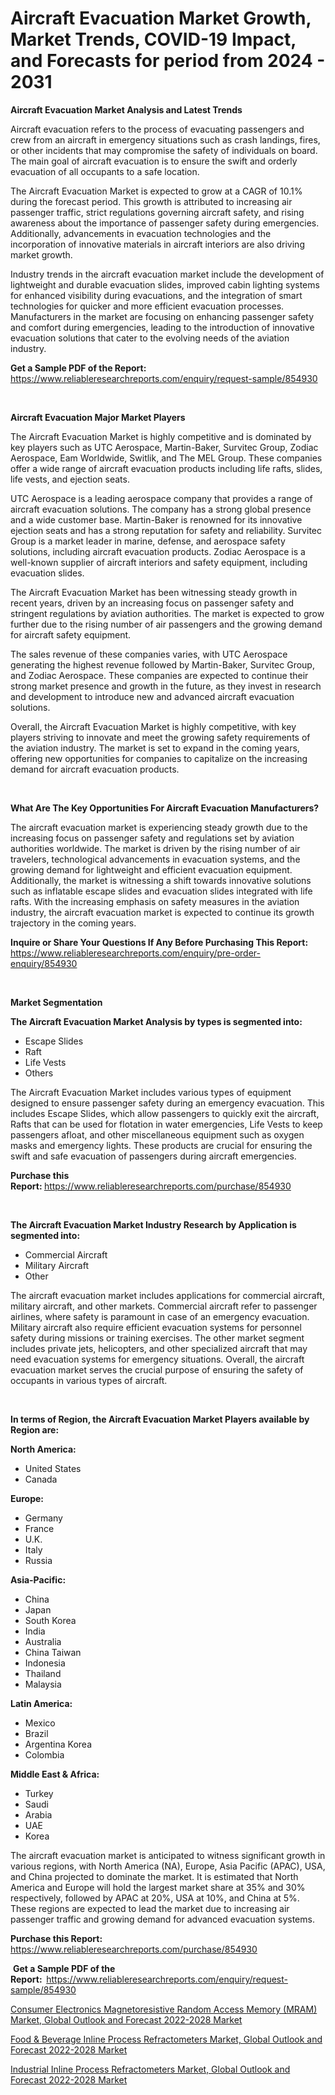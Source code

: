 <p><h1>Aircraft Evacuation Market Growth, Market Trends, COVID-19 Impact, and Forecasts for period from 2024 - 2031</h1></p><p><strong>Aircraft Evacuation Market Analysis and Latest Trends</strong></p>
<p><p>Aircraft evacuation refers to the process of evacuating passengers and crew from an aircraft in emergency situations such as crash landings, fires, or other incidents that may compromise the safety of individuals on board. The main goal of aircraft evacuation is to ensure the swift and orderly evacuation of all occupants to a safe location.</p><p>The Aircraft Evacuation Market is expected to grow at a CAGR of 10.1% during the forecast period. This growth is attributed to increasing air passenger traffic, strict regulations governing aircraft safety, and rising awareness about the importance of passenger safety during emergencies. Additionally, advancements in evacuation technologies and the incorporation of innovative materials in aircraft interiors are also driving market growth.</p><p>Industry trends in the aircraft evacuation market include the development of lightweight and durable evacuation slides, improved cabin lighting systems for enhanced visibility during evacuations, and the integration of smart technologies for quicker and more efficient evacuation processes. Manufacturers in the market are focusing on enhancing passenger safety and comfort during emergencies, leading to the introduction of innovative evacuation solutions that cater to the evolving needs of the aviation industry.</p></p>
<p><strong>Get a Sample PDF of the Report:&nbsp;</strong> <a href="https://www.reliableresearchreports.com/enquiry/request-sample/854930">https://www.reliableresearchreports.com/enquiry/request-sample/854930</a></p>
<p>&nbsp;</p>
<p><strong>Aircraft Evacuation Major Market Players</strong></p>
<p><p>The Aircraft Evacuation Market is highly competitive and is dominated by key players such as UTC Aerospace, Martin-Baker, Survitec Group, Zodiac Aerospace, Eam Worldwide, Switlik, and The MEL Group. These companies offer a wide range of aircraft evacuation products including life rafts, slides, life vests, and ejection seats.</p><p>UTC Aerospace is a leading aerospace company that provides a range of aircraft evacuation solutions. The company has a strong global presence and a wide customer base. Martin-Baker is renowned for its innovative ejection seats and has a strong reputation for safety and reliability. Survitec Group is a market leader in marine, defense, and aerospace safety solutions, including aircraft evacuation products. Zodiac Aerospace is a well-known supplier of aircraft interiors and safety equipment, including evacuation slides.</p><p>The Aircraft Evacuation Market has been witnessing steady growth in recent years, driven by an increasing focus on passenger safety and stringent regulations by aviation authorities. The market is expected to grow further due to the rising number of air passengers and the growing demand for aircraft safety equipment.</p><p>The sales revenue of these companies varies, with UTC Aerospace generating the highest revenue followed by Martin-Baker, Survitec Group, and Zodiac Aerospace. These companies are expected to continue their strong market presence and growth in the future, as they invest in research and development to introduce new and advanced aircraft evacuation solutions.</p><p>Overall, the Aircraft Evacuation Market is highly competitive, with key players striving to innovate and meet the growing safety requirements of the aviation industry. The market is set to expand in the coming years, offering new opportunities for companies to capitalize on the increasing demand for aircraft evacuation products.</p></p>
<p>&nbsp;</p>
<p><strong>What Are The Key Opportunities For Aircraft Evacuation Manufacturers?</strong></p>
<p><p>The aircraft evacuation market is experiencing steady growth due to the increasing focus on passenger safety and regulations set by aviation authorities worldwide. The market is driven by the rising number of air travelers, technological advancements in evacuation systems, and the growing demand for lightweight and efficient evacuation equipment. Additionally, the market is witnessing a shift towards innovative solutions such as inflatable escape slides and evacuation slides integrated with life rafts. With the increasing emphasis on safety measures in the aviation industry, the aircraft evacuation market is expected to continue its growth trajectory in the coming years.</p></p>
<p><strong>Inquire or Share Your Questions If Any Before Purchasing This Report:</strong> <a href="https://www.reliableresearchreports.com/enquiry/pre-order-enquiry/854930">https://www.reliableresearchreports.com/enquiry/pre-order-enquiry/854930</a></p>
<p>&nbsp;</p>
<p><strong>Market Segmentation</strong></p>
<p><strong>The Aircraft Evacuation Market Analysis by types is segmented into:</strong></p>
<p><ul><li>Escape Slides</li><li>Raft</li><li>Life Vests</li><li>Others</li></ul></p>
<p><p>The Aircraft Evacuation Market includes various types of equipment designed to ensure passenger safety during an emergency evacuation. This includes Escape Slides, which allow passengers to quickly exit the aircraft, Rafts that can be used for flotation in water emergencies, Life Vests to keep passengers afloat, and other miscellaneous equipment such as oxygen masks and emergency lights. These products are crucial for ensuring the swift and safe evacuation of passengers during aircraft emergencies.</p></p>
<p><strong>Purchase this Report:&nbsp;</strong><a href="https://www.reliableresearchreports.com/purchase/854930">https://www.reliableresearchreports.com/purchase/854930</a></p>
<p>&nbsp;</p>
<p><strong>The Aircraft Evacuation Market Industry Research by Application is segmented into:</strong></p>
<p><ul><li>Commercial Aircraft</li><li>Military Aircraft</li><li>Other</li></ul></p>
<p><p>The aircraft evacuation market includes applications for commercial aircraft, military aircraft, and other markets. Commercial aircraft refer to passenger airlines, where safety is paramount in case of an emergency evacuation. Military aircraft also require efficient evacuation systems for personnel safety during missions or training exercises. The other market segment includes private jets, helicopters, and other specialized aircraft that may need evacuation systems for emergency situations. Overall, the aircraft evacuation market serves the crucial purpose of ensuring the safety of occupants in various types of aircraft.</p></p>
<p>&nbsp;</p>
<p><strong>In terms of Region, the Aircraft Evacuation Market Players available by Region are:</strong></p>
<p>
    <p> <strong> North America: </strong>
        <ul>
            <li>United States</li>
            <li>Canada</li>
        </ul>
        </p> 
    <p> <strong> Europe: </strong>
        <ul>
            <li>Germany</li>
            <li>France</li>
            <li>U.K.</li>
            <li>Italy</li>
            <li>Russia</li>
        </ul>
        </p> 
    <p> <strong> Asia-Pacific: </strong>
        <ul>
            <li>China</li>
            <li>Japan</li>
            <li>South Korea</li>
            <li>India</li>
            <li>Australia</li>
            <li>China Taiwan</li>
            <li>Indonesia</li>
            <li>Thailand</li>
            <li>Malaysia</li>
        </ul>
        </p> 
    <p> <strong> Latin America: </strong>
        <ul>
            <li>Mexico</li>
            <li>Brazil</li>
            <li>Argentina Korea</li>
            <li>Colombia</li>
        </ul>
        </p> 
    <p> <strong> Middle East & Africa: </strong>
        <ul>
            <li>Turkey</li>
            <li>Saudi</li>
            <li>Arabia</li>
            <li>UAE</li>
            <li>Korea</li>
        </ul>
    </p>
    </p>
<p><p>The aircraft evacuation market is anticipated to witness significant growth in various regions, with North America (NA), Europe, Asia Pacific (APAC), USA, and China projected to dominate the market. It is estimated that North America and Europe will hold the largest market share at 35% and 30% respectively, followed by APAC at 20%, USA at 10%, and China at 5%. These regions are expected to lead the market due to increasing air passenger traffic and growing demand for advanced evacuation systems.</p></p>
<p><strong>Purchase this Report: </strong><a href="https://www.reliableresearchreports.com/purchase/854930">https://www.reliableresearchreports.com/purchase/854930</a></p>
<p>&nbsp;<strong>Get a Sample PDF of the Report:&nbsp;&nbsp;</strong><a href="https://www.reliableresearchreports.com/enquiry/request-sample/854930">https://www.reliableresearchreports.com/enquiry/request-sample/854930</a></p>
<p><strong></strong></p>
<p><p><a href="https://view.publitas.com/reportprime-1/consumer-electronics-magnetoresistive-random-access-memory-mram-market-global-outlook-and-forecast-2022-2028-market-challenges-opportunities-and-growth-drivers-and-major-market-players-forecasted-for-period-from-2023-2030/">Consumer Electronics Magnetoresistive Random Access Memory (MRAM) Market, Global Outlook and Forecast 2022-2028 Market</a></p><p><a href="https://view.publitas.com/reportprime-1/food-beverage-inline-process-refractometers-market-global-outlook-and-forecast-2022-2028-market-size-market-share-and-global-market-analysis-report-2023-2030/">Food & Beverage Inline Process Refractometers Market, Global Outlook and Forecast 2022-2028 Market</a></p><p><a href="https://view.publitas.com/reportprime-1/industrial-inline-process-refractometers-market-global-outlook-and-forecast-2022-2028-market-size-2023-2030-global-industrial-analysis-key-geographical-regions-market-share-top-key-players-product-types-and-forecast-research-report/">Industrial Inline Process Refractometers Market, Global Outlook and Forecast 2022-2028 Market</a></p></p>